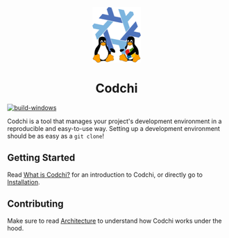 <p align="center">
    <img src="docs/public/logo.webp" height="128">
    <h1 align="center">Codchi</h1>
</p>

[![build-windows](https://github.com/aformatik/codchi/actions/workflows/build-windows.yml/badge.svg)](https://github.com/aformatik/codchi/actions/workflows/build-windows.yml)

Codchi is a tool that manages your project's development environment in a reproducible and easy-to-use way. Setting up a development environment should be as easy as a `git clone`!

## Getting Started

Read [What is Codchi?](https://codchi.dev/docs/start/intro.html) for an introduction to Codchi, or directly go to [Installation](https://codchi.dev/docs/start/installation.html).

## Contributing

Make sure to read [Architecture](https://codchi.dev/docs/contrib/architecture.html) to understand how Codchi works under the hood.
